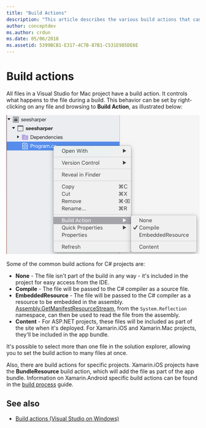 ```yaml
---
title: "Build Actions"
description: "This article describes the various build actions that can be used for C# projects"
author: conceptdev
ms.author: crdun
ms.date: 05/06/2018
ms.assetid: 5399BCB1-E317-4C7B-87B1-C531E985DE6E
---
```

# Build actions

All files in a Visual Studio for Mac project have a build action. It controls what happens to the file during a build. This behavior can be set by right-clicking on any file and browsing to **Build Action**, as illustrated below:

![Selecting Compile build action from solution explorer](media/projects-and-solutions-image1.png)

Some of the common build actions for C# projects are:

* **None** - The file isn't part of the build in any way - it's included in the project for easy access from the IDE.
* **Compile** - The file will be passed to the C# compiler as a source file.
* **EmbeddedResource** - The file will be passed to the C# compiler as a resource to be embedded in the assembly. [Assembly.GetManifestResourceStream](/dotnet/api/system.reflection.assembly.getmanifestresourcestream), from the `System.Reflection` namespace, can then be used to read the file from the assembly.
* **Content** - For ASP.NET projects, these files will be included as part of the site when it's deployed. For Xamarin.iOS and Xamarin.Mac projects, they'll be included in the app bundle.

It's possible to select more than one file in the solution explorer, allowing you to set the build action to many files at once.

Also, there are build actions for specific projects. Xamarin.iOS projects have the **BundleResource** build action, which will add the file as part of the app bundle. Information on Xamarin.Android specific build actions can be found in the [build process](/xamarin/android/deploy-test/building-apps/build-process#Build_Actions) guide.

## See also

- [Build actions (Visual Studio on Windows)](/visualstudio/ide/build-actions)